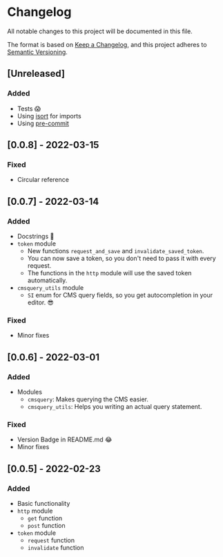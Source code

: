 # Changelog

All notable changes to this project will be documented in this file.

The format is based on [Keep a Changelog](https://keepachangelog.com/en/1.0.0/),
and this project adheres to [Semantic Versioning](https://semver.org/spec/v2.0.0.html).

## [Unreleased]

### Added

- Tests 😱
- Using [isort](https://pycqa.github.io/isort/index.html) for imports
- Using [pre-commit](https://pre-commit.com/)

## [0.0.8] - 2022-03-15

### Fixed

- Circular reference

## [0.0.7] - 2022-03-14

### Added

- Docstrings 📖
- `token` module
  - New functions `request_and_save` and `invalidate_saved_token`.
  - You can now save a token, so you don't need to pass it with every request.
  - The functions in the `http` module will use the saved token automatically.
- `cmsquery_utils` module
  - `SI` enum for CMS query fields, so you get autocompletion in your editor. 😎

### Fixed

- Minor fixes

## [0.0.6] - 2022-03-01

### Added

- Modules
  - `cmsquery`: Makes querying the CMS easier.
  - `cmsquery_utils`: Helps you writing an actual query statement.

### Fixed

- Version Badge in README.md 😂
- Minor fixes

## [0.0.5] - 2022-02-23

### Added

- Basic functionality
- `http` module
  - `get` function
  - `post` function
- `token` module
  - `request` function
  - `invalidate` function
